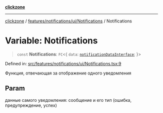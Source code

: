 [**clickzone**](../../../../../README.md)

***

[clickzone](../../../../../README.md) / [features/notifications/ui/Notifications](../README.md) / Notifications

# Variable: Notifications

> `const` **Notifications**: `FC`\<\{ `data`: [`notificationDataInterface`](../../../../../shared/types/interfaces/notificationDataInterface.md); \}\>

Defined in: [src/features/notifications/ui/Notifications.tsx:9](https://github.com/MaximBri/ClickZone/blob/20f3f0d061a7c50a96ed5bba64acbc325a456072/client/src/features/notifications/ui/Notifications.tsx#L9)

Функция, отвечающая за отображение одного уведомления

## Param

данные самого уведомления: сообщение и его тип (ошибка, предупреждение, успех)
